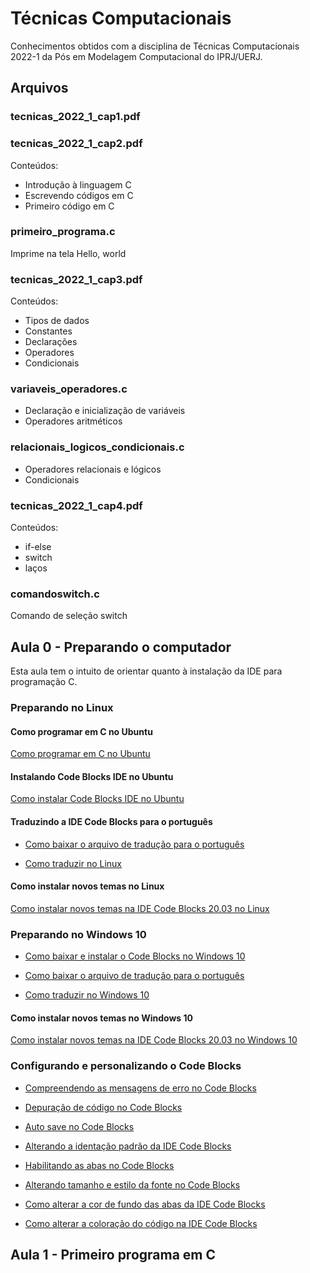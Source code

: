 # **Técnicas Computacionais**

Conhecimentos obtidos com a disciplina de Técnicas Computacionais 2022-1 da Pós em Modelagem Computacional do IPRJ/UERJ.

## **Arquivos**

### tecnicas_2022_1_cap1.pdf

### tecnicas_2022_1_cap2.pdf

Conteúdos:
* Introdução à linguagem C
* Escrevendo códigos em C
* Primeiro código em C

### primeiro_programa.c

Imprime na tela Hello, world

### tecnicas_2022_1_cap3.pdf

Conteúdos:
* Tipos de dados
* Constantes
* Declarações
* Operadores
* Condicionais

### variaveis_operadores.c

* Declaração e inicialização de variáveis
* Operadores aritméticos

### relacionais_logicos_condicionais.c

* Operadores relacionais e lógicos
* Condicionais

### tecnicas_2022_1_cap4.pdf

Conteúdos:
* if-else
* switch
* laços

### comandoswitch.c

Comando de seleção switch

## **Aula 0 - Preparando o computador**

Esta aula tem o intuito de orientar quanto à instalação da IDE para programação C.
### **Preparando no Linux**

#### **Como programar em C no Ubuntu**

[Como programar em C no Ubuntu](https://diolinux.com.br/sistemas-operacionais/como-programar-em-cc-no-ubuntu.html)

#### **Instalando Code Blocks IDE no Ubuntu**

[Como instalar Code Blocks IDE no Ubuntu](https://livreeaberto.com/instalando-code-blocks-no-ubuntu)

#### **Traduzindo a IDE Code Blocks para o português**

* [Como baixar o arquivo de tradução para o português](https://www.youtube.com/watch?v=lKkXe9rWsZk)

* [Como traduzir no Linux](https://www.youtube.com/watch?v=Uho0yo83oGo&list=PLqJK4Oyr5WSi0szCtvUSlvHhjnctAv9oG&index=14)

#### **Como instalar novos temas no Linux**

[Como instalar novos temas na IDE Code Blocks 20.03 no Linux](https://youtu.be/WfAu3nPp2u8)

### **Preparando no Windows 10**

* [Como baixar e instalar o Code Blocks no Windows 10](https://youtu.be/r0UR9Bdcpic)

* [Como baixar o arquivo de tradução para o português](https://www.youtube.com/watch?v=lKkXe9rWsZk)

* [Como traduzir no Windows 10](https://www.youtube.com/watch?v=SGqy8biP2XE)

#### **Como instalar novos temas no Windows 10**

[Como instalar novos temas na IDE Code Blocks 20.03 no Windows 10](https://youtu.be/wgAtc8eeL5c)

### **Configurando e personalizando o Code Blocks**

* [Compreendendo as mensagens de erro no Code Blocks](https://youtu.be/mwD3gMjL5Zc)

* [Depuração de código no Code Blocks](https://youtu.be/8O3pjt8hd_A)

* [Auto save no Code Blocks](https://youtu.be/Ley9B85OO5U)

* [Alterando a identação padrão da IDE Code Blocks](https://youtu.be/mGgjYTiceSU)

* [Habilitando as abas no Code Blocks](https://youtu.be/NkCcnfgZNCw)

* [Alterando tamanho e estilo da fonte no Code Blocks](https://youtu.be/Bg2Gim5MhHU)

* [Como alterar a cor de fundo das abas da IDE Code Blocks](https://youtu.be/q13aqTVB74M)

* [Como alterar a coloração do código na IDE Code Blocks](https://youtu.be/Apxzimq1HL8)

## **Aula 1 - Primeiro programa em C**
